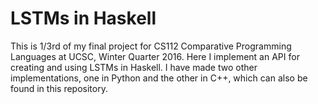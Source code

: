 LSTMs in Haskell
========

This is 1/3rd of my final project for CS112 Comparative Programming Languages at UCSC, Winter Quarter 2016. Here I implement an API for creating and using LSTMs in Haskell. I have made two other implementations, one in Python and the other in C++, which can also be found in this repository.


